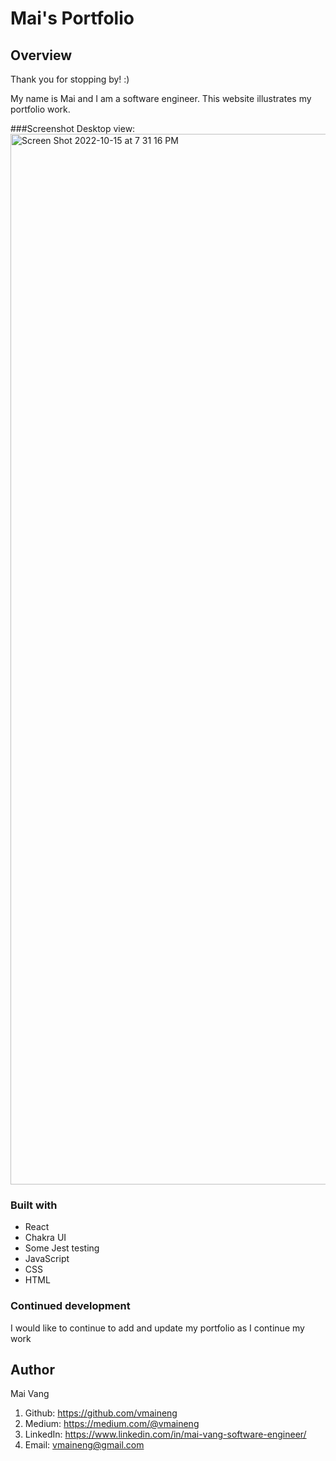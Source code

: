 # Mai's Portfolio

## Overview
Thank you for stopping by! :) 

My name is Mai and I am a software engineer. This website illustrates my portfolio work. 

###Screenshot
Desktop view:
<img width="1681" alt="Screen Shot 2022-10-15 at 7 31 16 PM" src="https://user-images.githubusercontent.com/100221733/196015133-29c63e00-f631-4ef8-8447-1fe0f4b70c4a.png">


### Built with

- React
- Chakra UI
- Some Jest testing
- JavaScript
- CSS
- HTML

### Continued development

I would like to continue to add and update my portfolio as I continue my work

## Author
Mai Vang

1. Github: https://github.com/vmaineng
2. Medium: https://medium.com/@vmaineng
3. LinkedIn: https://www.linkedin.com/in/mai-vang-software-engineer/
4. Email: vmaineng@gmail.com
